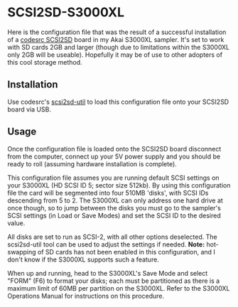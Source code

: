 # SCSI2SD-S3000XL

Here is the configuration file that was the result of a successful installation of a [codesrc SCSI2SD](http://www.codesrc.com/mediawiki/index.php?title=SCSI2SD) board in my Akai S3000XL sampler. It's set to work with SD cards 2GB and larger (though due to limitations within the S3000XL only 2GB will be useable). Hopefully it may be of use to other adopters of this cool storage method.

## Installation

Use codesrc's [scsi2sd-util](http://www.codesrc.com/mediawiki/index.php?title=SCSI2SD_UserManual#Changing_Configuration) to load this configuration file onto your SCSI2SD board via USB.

## Usage

Once the configuration file is loaded onto the SCSI2SD board disconnect from the computer, connect up your 5V power supply and you should be ready to roll (assuming hardware installation is complete).

This configuration file assumes you are running default SCSI settings on your S3000XL (HD SCSI ID 5; sector size 512kb). By using this configuration file the card will be segmented into four 510MB 'disks', with SCSI IDs descending from 5 to 2. The S3000XL can only address one hard drive at once though, so to jump between the disks you must go to the sampler's SCSI settings (in Load or Save Modes) and set the SCSI ID to the desired value.

All disks are set to run as SCSI-2, with all other options deselected. The scsi2sd-util tool can be used to adjust the settings if needed. __Note:__ hot-swapping of SD cards has not been enabled in this configuration, and I don't know if the S3000XL supports such a feature.

When up and running, head to the S3000XL's Save Mode and select "FORM" (F6) to format your disks; each must be partitioned as there is a maximum limit of 60MB per partition on the S3000XL. Refer to the S3000XL Operations Manual for instructions on this procedure.